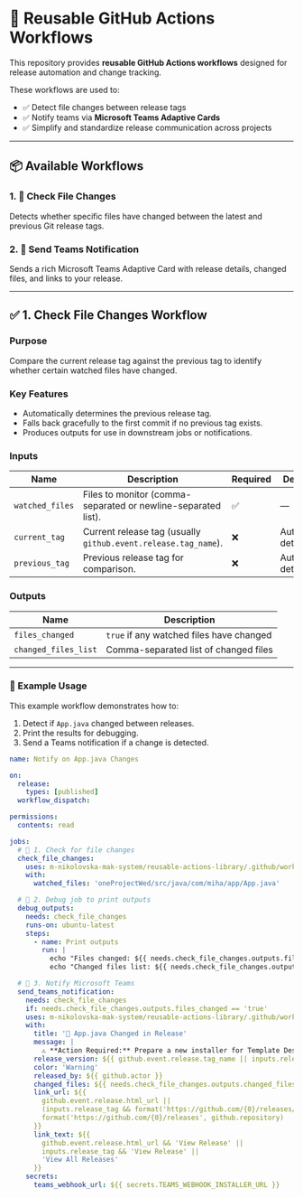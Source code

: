 # 🔄 Reusable GitHub Actions Workflows

This repository provides **reusable GitHub Actions workflows** designed for release automation and change tracking.

These workflows are used to:
- ✅ Detect file changes between release tags
- ✅ Notify teams via **Microsoft Teams Adaptive Cards**
- ✅ Simplify and standardize release communication across projects

---

## 📦 Available Workflows

### 1. 🧩 **Check File Changes**
Detects whether specific files have changed between the latest and previous Git release tags.

### 2. 💬 **Send Teams Notification**
Sends a rich Microsoft Teams Adaptive Card with release details, changed files, and links to your release.

---

## ✅ 1. Check File Changes Workflow

### **Purpose**
Compare the current release tag against the previous tag to identify whether certain watched files have changed.

### **Key Features**
- Automatically determines the previous release tag.
- Falls back gracefully to the first commit if no previous tag exists.
- Produces outputs for use in downstream jobs or notifications.

### **Inputs**
| Name | Description | Required | Default |
|------|--------------|----------|----------|
| `watched_files` | Files to monitor (comma-separated or newline-separated list). | ✅ | — |
| `current_tag` | Current release tag (usually `github.event.release.tag_name`). | ❌ | Auto-detected |
| `previous_tag` | Previous release tag for comparison. | ❌ | Auto-detected |

### **Outputs**
| Name | Description |
|------|--------------|
| `files_changed` | `true` if any watched files have changed |
| `changed_files_list` | Comma-separated list of changed files |

---

### **📘 Example Usage**

This example workflow demonstrates how to:
1. Detect if `App.java` changed between releases.  
2. Print the results for debugging.  
3. Send a Teams notification if a change is detected.

```yaml
name: Notify on App.java Changes

on:
  release:
    types: [published]
  workflow_dispatch:

permissions:
  contents: read

jobs:
  # 🧩 1. Check for file changes
  check_file_changes:
    uses: m-nikolovska-mak-system/reusable-actions-library/.github/workflows/check-for-file-changes.yml@main
    with:
      watched_files: 'oneProjectWed/src/java/com/miha/app/App.java'

  # 🧾 2. Debug job to print outputs
  debug_outputs:
    needs: check_file_changes
    runs-on: ubuntu-latest
    steps:
      - name: Print outputs
        run: |
          echo "Files changed: ${{ needs.check_file_changes.outputs.files_changed }}"
          echo "Changed files list: ${{ needs.check_file_changes.outputs.changed_files_list }}"

  # 💬 3. Notify Microsoft Teams
  send_teams_notification:
    needs: check_file_changes
    if: needs.check_file_changes.outputs.files_changed == 'true'
    uses: m-nikolovska-mak-system/reusable-actions-library/.github/workflows/send-teams-notification.yml@main
    with:
      title: '🚀 App.java Changed in Release'
      message: |
        ⚠️ **Action Required:** Prepare a new installer for Template Designer
      release_version: ${{ github.event.release.tag_name || inputs.release_tag }}
      color: 'Warning'
      released_by: ${{ github.actor }}
      changed_files: ${{ needs.check_file_changes.outputs.changed_files_list }}
      link_url: ${{ 
        github.event.release.html_url || 
        (inputs.release_tag && format('https://github.com/{0}/releases/tag/{1}', github.repository, inputs.release_tag)) || 
        format('https://github.com/{0}/releases', github.repository)
      }}
      link_text: ${{ 
        github.event.release.html_url && 'View Release' || 
        inputs.release_tag && 'View Release' || 
        'View All Releases'
      }}
    secrets:
      teams_webhook_url: ${{ secrets.TEAMS_WEBHOOK_INSTALLER_URL }}
